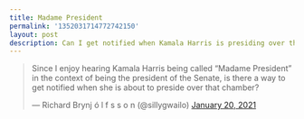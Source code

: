 ```yaml
---
title: Madame President
permalink: '1352031714772742150'
layout: post
description: Can I get notified when Kamala Harris is presiding over the U.S. Senate?
---
```


<blockquote class="twitter-tweet" data-conversation="none"><p lang="en" dir="ltr">Since I enjoy hearing Kamala Harris being called “Madame President” in the context of being the president of the Senate, is there a way to get notified when she is about to preside over that chamber?</p>&mdash; Richard Brynj ó l f s s o n (@sillygwailo) <a href="https://twitter.com/sillygwailo/status/1352031714772742150?ref_src=twsrc%5Etfw">January 20, 2021</a></blockquote> <script async src="https://platform.twitter.com/widgets.js" charset="utf-8"></script>